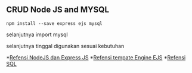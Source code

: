 ## CRUD Node JS and MYSQL


```
npm install --save express ejs mysql
```

selanjutnya import mysql

selanjutnya tinggal digunakan sesuai kebutuhan

*[Refensi NodeJS dan Express JS](https://progate.com)
*[Refensi tempate Engine EJS](https://ejs.co/#docs)
*[Refensi SQL](https://www.w3schools.com/sql/default.asp)


